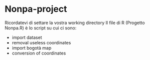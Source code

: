 # Nonpa-project
Ricordatevi di settare la vostra working directory
Il file di R (Progetto Nonpa.R) è lo script su cui ci sono:
  - import dataset
  - removal useless coordinates
  - import bogotà map
  - conversion of coordinates 
